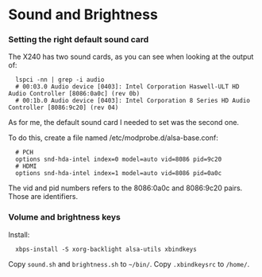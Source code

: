 # Sound and Brightness

### Setting the right default sound card

The X240 has two sound cards, as you can see when looking at the output of:

```
  lspci -nn | grep -i audio  
  # 00:03.0 Audio device [0403]: Intel Corporation Haswell-ULT HD Audio Controller [8086:0a0c] (rev 0b)
  # 00:1b.0 Audio device [0403]: Intel Corporation 8 Series HD Audio Controller [8086:9c20] (rev 04)
```

As for me, the default sound card I needed to set was the second one.

To do this, create a file named /etc/modprobe.d/alsa-base.conf:

```
  # PCH
  options snd-hda-intel index=0 model=auto vid=8086 pid=9c20  
  # HDMI
  options snd-hda-intel index=1 model=auto vid=8086 pid=0a0c  
```

The vid and pid numbers refers to the 8086:0a0c and 8086:9c20 pairs. Those are identifiers.

### Volume and brightness keys

Install:
```
  xbps-install -S xorg-backlight alsa-utils xbindkeys
```

Copy `sound.sh` and `brightness.sh` to `~/bin/`. Copy `.xbindkeysrc` to `/home/`.